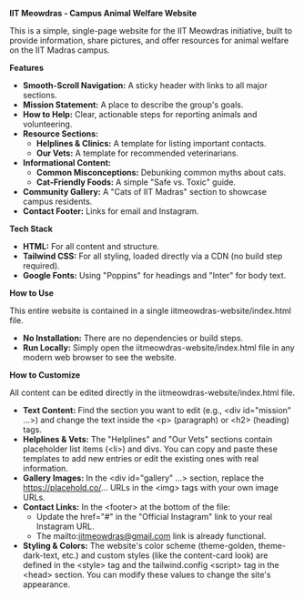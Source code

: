 **IIT Meowdras - Campus Animal Welfare Website**

This is a simple, single-page website for the IIT Meowdras initiative, built to provide information, share pictures, and offer resources for animal welfare on the IIT Madras campus.

**Features**

- **Smooth-Scroll Navigation:** A sticky header with links to all major sections.
- **Mission Statement:** A place to describe the group's goals.
- **How to Help:** Clear, actionable steps for reporting animals and volunteering.
- **Resource Sections:**
  - **Helplines & Clinics:** A template for listing important contacts.
  - **Our Vets:** A template for recommended veterinarians.
- **Informational Content:**
  - **Common Misconceptions:** Debunking common myths about cats.
  - **Cat-Friendly Foods:** A simple "Safe vs. Toxic" guide.
- **Community Gallery:** A "Cats of IIT Madras" section to showcase campus residents.
- **Contact Footer:** Links for email and Instagram.

**Tech Stack**

- **HTML:** For all content and structure.
- **Tailwind CSS:** For all styling, loaded directly via a CDN (no build step required).
- **Google Fonts:** Using "Poppins" for headings and "Inter" for body text.

**How to Use**

This entire website is contained in a single iitmeowdras-website/index.html file.

- **No Installation:** There are no dependencies or build steps.
- **Run Locally:** Simply open the iitmeowdras-website/index.html file in any modern web browser to see the website.

**How to Customize**

All content can be edited directly in the iitmeowdras-website/index.html file.

- **Text Content:** Find the section you want to edit (e.g., &lt;div id="mission" ...&gt;) and change the text inside the &lt;p&gt; (paragraph) or &lt;h2&gt; (heading) tags.
- **Helplines & Vets:** The "Helplines" and "Our Vets" sections contain placeholder list items (&lt;li&gt;) and divs. You can copy and paste these templates to add new entries or edit the existing ones with real information.
- **Gallery Images:** In the &lt;div id="gallery" ...&gt; section, replace the <https://placehold.co/>... URLs in the &lt;img&gt; tags with your own image URLs.
- **Contact Links:** In the &lt;footer&gt; at the bottom of the file:
  - Update the href="#" in the "Official Instagram" link to your real Instagram URL.
  - The mailto:iitmeowdras@gmail.com link is already functional.
- **Styling & Colors:** The website's color scheme (theme-golden, theme-dark-text, etc.) and custom styles (like the content-card look) are defined in the &lt;style&gt; tag and the tailwind.config &lt;script&gt; tag in the &lt;head&gt; section. You can modify these values to change the site's appearance.
